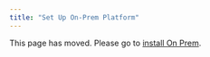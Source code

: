 ```yaml
---
title: "Set Up On-Prem Platform"
---
```

This page has moved. Please go to [install On Prem](20-install-onprem).
